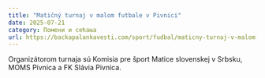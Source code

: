 ```yaml
---
title: "Matičný turnaj v malom futbale v Pivnici"
date: 2025-07-21
category: Помени и сећања
url: https://backapalankavesti.com/sport/fudbal/maticny-turnaj-v-malom-futbale-v-pivnici/
---
```


Organizátorom turnaja sú Komisia pre šport Matice slovenskej v Srbsku, MOMS Pivnica a FK Slávia Pivnica.
